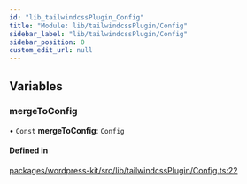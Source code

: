 ```yaml
---
id: "lib_tailwindcssPlugin_Config"
title: "Module: lib/tailwindcssPlugin/Config"
sidebar_label: "lib/tailwindcssPlugin/Config"
sidebar_position: 0
custom_edit_url: null
---
```


## Variables

### mergeToConfig

• `Const` **mergeToConfig**: `Config`

#### Defined in

[packages/wordpress-kit/src/lib/tailwindcssPlugin/Config.ts:22](https://github.com/CobyPear/decoupled-kit-js/blob/1d4dd35e/packages/wordpress-kit/src/lib/tailwindcssPlugin/Config.ts#L22)
